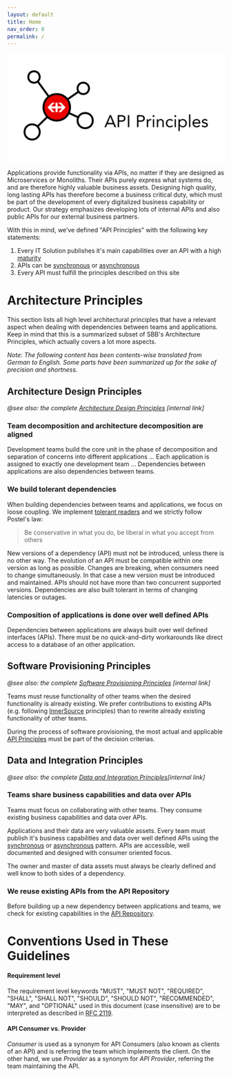```yaml
---
layout: default
title: Home
nav_order: 0
permalink: /
---
```


![API Principles](images/API-Principles-Logo.jpg)

Applications provide functionality via APIs, no matter if they are designed as Microservices or Monoliths. Their APIs purely express what systems do, and are therefore highly valuable business assets. Designing high quality, long lasting APIs has therefore become a business critical duty, which must be part of the development of every digitalized business capability or product. Our strategy emphasizes developing lots of internal APIs and also public APIs for our external business partners.

With this in mind, we’ve defined "API Principles" with the following key statements:

1. Every IT Solution publishes it's main capabilities over an API with a high [maturity](maturity/maturity.md)
2. APIs can be [synchronous](synchronousdesign/synchronousdesign.md) or [asynchronous](asynchronousdesign/asynchronousdesign.md)
3. Every API must fulfill the principles described on this site

Architecture Principles
=======================

This section lists all high level architectural principles that have a relevant aspect when dealing with dependencies between teams and applications. Keep in mind that this is a summarized subset of SBB's Architecture Principles, which actually covers a lot more aspects.

*Note: The following content has been contents-wise translated from German to English. Some parts have been summarized up for the sake of precision and shortness.*

## Architecture Design Principles
*@see also: the complete [Architecture Design Principles](https://sbb.sharepoint.com/teams/384/EA-eSpace/02_Querschnitt/06_Architekturprinzipien/GEP_Gestaltungsprinzip.pdf) \[internal link\]*

### Team decomposition and architecture decomposition are aligned
Development teams build the core unit in the phase of decomposition and separation of concerns into different applications ... Each application is assigned to exactly one development team ... Dependencies between applications are also dependencies between teams.

### We build tolerant dependencies
When building dependencies between teams and applications, we focus on loose coupling. We implement [tolerant readers](https://martinfowler.com/bliki/TolerantReader.html) and we strictly follow Postel's law:

>Be conservative in what you do, be liberal in what you accept from others

New versions of a dependency (API) must not be introduced, unless there is no other way. The evolution of an API must be compatible within one version as long as possible. Changes are breaking, when consumers need to change simultaneously. In that case a new version must be introduced and maintained. APIs should not have more than two concurrent supported versions. Dependencies are also built tolerant in terms of changing latencies or outages.

### Composition of applications is done over well defined APIs
Dependencies between applications are always built over well defined interfaces (APIs). There must be no quick-and-dirty workarounds like direct access to a database of an other application.

## Software Provisioning Principles
*@see also: the complete [Software Provisioning Principles](https://sbb.sharepoint.com/teams/384/EA-eSpace/02_Querschnitt/06_Architekturprinzipien/BEP_Bereitstellungsprinzip.pdf) \[internal link\]*

Teams must reuse functionality of other teams when the desired functionality is already existing. We prefer contributions to existing APIs (e.g. following [InnerSource](https://innersourcecommons.org) principles) than to rewrite already existing functionality of other teams.

During the process of software provisioning, the most actual and applicable [API Principles](https://schweizerischebundesbahnen.github.io/api-principles/) must be part of the decision criterias.

## Data and Integration Principles
*@see also: the complete [Data and Integration Principles](https://sbb.sharepoint.com/teams/384/EA-eSpace/02_Querschnitt/06_Architekturprinzipien/DIP%20Daten-%20und%20Integrationsprinzip.pdf)\[internal link\]*

### Teams share business capabilities and data over APIs
Teams must focus on collaborating with other teams. They consume existing business capabilities and data over APIs.

Applications and their data are very valuable assets. Every team must publish it's business capabilities and data over well defined APIs using the [synchronous](synchronousdesign/synchronousdesign.md) or [asynchronous](asynchronousdesign/asynchronousdesign.md) pattern. APIs are accessible, well documented and designed with consumer oriented focus.

The owner and master of data assets must always be clearly defined and well know to both sides of a dependency.

### We reuse existing APIs from the API Repository
Before building up a new dependency between applications and teams, we check for existing capabilities in the [API Repository](https://developer.sbb.ch).

Conventions Used in These Guidelines
====================================

#### Requirement level
The requirement level keywords "MUST", "MUST NOT", "REQUIRED", "SHALL", "SHALL NOT", "SHOULD", "SHOULD NOT", "RECOMMENDED", "MAY", and "OPTIONAL" used in this document (case insensitive) are to be interpreted as described in [RFC 2119](https://www.ietf.org/rfc/rfc2119.txt).

#### API Consumer vs. Provider
*Consumer* is used as a synonym for API Consumers (also known as clients of an API) and is referring the team which implements the client. On the other hand, we use *Provider* as a synonym for *API Provider*, referring the team maintaining the API.

